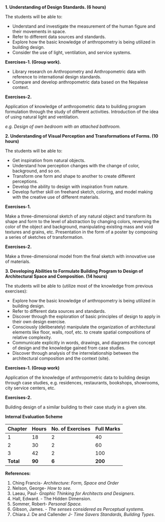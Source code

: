 **1. Understanding of Design Standards. (6 hours)**

The students will be able to:

* Understand and investigate the measurement of the human figure and their movements in space.
* Refer to different data sources and standards.
* Explore how the basic knowledge of anthropometry is being utilized in building design.
* Consider the use of light, ventilation, and service systems.

**Exercises-1. (Group work).**

* Library research on Anthropometry and Anthropometric data with reference to international design standards.
* Compare and develop anthropometric data based on the Nepalese context.

**Exercises-2.**

Application of knowledge of anthropometric data to building program formulation through the study of different activities. Introduction of the idea of using natural light and ventilation. 

*e.g. Design of own bedroom with an attached bathroom.*

**2. Understanding of Visual Perception and Transformations of Forms. (10 hours)**

The students will be able to:

* Get inspiration from natural objects.
* Understand how perception changes with the change of color, background, and so on.
* Transform one form and shape to another to create different perceptions.
* Develop the ability to design with inspiration from nature.
* Develop further skill on freehand sketch, coloring, and model making with the creative use of different materials.

**Exercises-1.**

Make a three-dimensional sketch of any natural object and transform its shape and form to the level of abstraction by changing colors, reversing the color of the object and background, manipulating existing mass and void textures and grains, etc. Presentation in the form of a poster by composing a series of sketches of transformation.

**Exercises-2.**

Make a three-dimensional model from the final sketch with innovative use of materials.

**3. Developing Abilities to Formulate Building Program to Design of Architectural Space and Composition. (14 hours)**

The students will be able to (utilize most of the knowledge from previous exercises):

* Explore how the basic knowledge of anthropometry is being utilized in building design.
* Refer to different data sources and standards.
* Discover through the exploration of basic principles of design to apply in their own design exercise.
* Consciously (deliberately) manipulate the organization of architectural elements like floor, walls, roof, etc. to create spatial compositions of relative complexity.
* Communicate explicitly in words, drawings, and diagrams the concept of design and the knowledge gained from case studies.
* Discover through analysis of the interrelationship between the architectural composition and the context (site).

**Exercises-1. (Group work)**

Application of the knowledge of anthropometric data to building design through case studies, e.g. residences, restaurants, bookshops, showrooms, city service centers, etc.

**Exercises-2.**

Building design of a similar building to their case study in a given site.

**Internal Evaluation Scheme**

| Chapter   | Hours  | No. of Exercises | Full Marks |
| --------- | ------ | ---------------- | ---------- |
| 1         | 18     | 2                | 40         |
| 2         | 30     | 2                | 60         |
| 3         | 42     | 2                | 100        |
| **Total** | **90** | **6**            | **200**    |

**References:**

1. Ching Francis- *Architecture: Form, Space and Order*
2. Nelson, George- *How to see.*
3. Laeau, Paul- *Graphic Thinking for Architects and Designers*.
4. Hall, Edward. - The Hidden Dimension.
5. Sommer, Robert- *Personal Space.*
6. Gibson, James. - *The senses considered as Perceptual systems.*
7. Chiara J. De and Callender J- *Time Savers Standards, Building Types*. 
